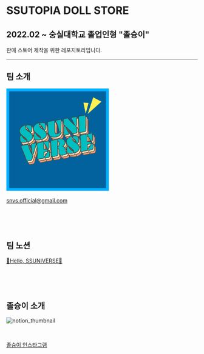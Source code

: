 # SSUTOPIA DOLL STORE
## 2022.02 ~ 숭실대학교 졸업인형 "졸슝이"
판매 스토어 제작을 위한 레포지토리입니다.

****

## 팀 소개

<img src="img\ssuniverse_logo.png" width=270px height=270px>

<a href="mailto:snvs.official@gmail.com" target="_top">snvs.official@gmail.com</a>

<br><br><br>

## 팀 노션

[💐Hello, SSUNIVERSE🌌](https://www.notion.so/ssuniverse/Hello-SSUNIVERSE-7373f0cd163d4d2ca0b1574389441727)

<br><br><br>


## 졸슝이 소개
![notion_thumbnail](https://user-images.githubusercontent.com/39428260/116549600-a8c5ed00-a930-11eb-805e-1a979801e598.png)

<br>

[졸슝이 인스타그램](https://www.instagram.com/ssutopia_doll/)
